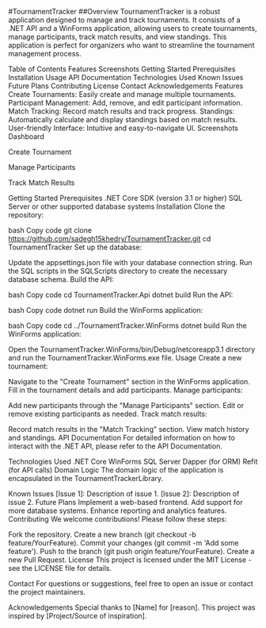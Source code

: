 #TournamentTracker
##Overview
TournamentTracker is a robust application designed to manage and track tournaments. It consists of a .NET API and a WinForms application, allowing users to create tournaments, manage participants, track match results, and view standings. This application is perfect for organizers who want to streamline the tournament management process.

Table of Contents
Features
Screenshots
Getting Started
Prerequisites
Installation
Usage
API Documentation
Technologies Used
Known Issues
Future Plans
Contributing
License
Contact
Acknowledgements
Features
Create Tournaments: Easily create and manage multiple tournaments.
Participant Management: Add, remove, and edit participant information.
Match Tracking: Record match results and track progress.
Standings: Automatically calculate and display standings based on match results.
User-friendly Interface: Intuitive and easy-to-navigate UI.
Screenshots
Dashboard

Create Tournament

Manage Participants

Track Match Results

Getting Started
Prerequisites
.NET Core SDK (version 3.1 or higher)
SQL Server or other supported database systems
Installation
Clone the repository:

bash
Copy code
git clone https://github.com/sadegh15khedry/TournamentTracker.git
cd TournamentTracker
Set up the database:

Update the appsettings.json file with your database connection string.
Run the SQL scripts in the SQLScripts directory to create the necessary database schema.
Build the API:

bash
Copy code
cd TournamentTracker.Api
dotnet build
Run the API:

bash
Copy code
dotnet run
Build the WinForms application:

bash
Copy code
cd ../TournamentTracker.WinForms
dotnet build
Run the WinForms application:

Open the TournamentTracker.WinForms/bin/Debug/netcoreapp3.1 directory and run the TournamentTracker.WinForms.exe file.
Usage
Create a new tournament:

Navigate to the "Create Tournament" section in the WinForms application.
Fill in the tournament details and add participants.
Manage participants:

Add new participants through the "Manage Participants" section.
Edit or remove existing participants as needed.
Track match results:

Record match results in the "Match Tracking" section.
View match history and standings.
API Documentation
For detailed information on how to interact with the .NET API, please refer to the API Documentation.

Technologies Used
.NET Core
WinForms
SQL Server
Dapper (for ORM)
Refit (for API calls)
Domain Logic
The domain logic of the application is encapsulated in the TournamentTrackerLibrary.

Known Issues
[Issue 1]: Description of issue 1.
[Issue 2]: Description of issue 2.
Future Plans
Implement a web-based frontend.
Add support for more database systems.
Enhance reporting and analytics features.
Contributing
We welcome contributions! Please follow these steps:

Fork the repository.
Create a new branch (git checkout -b feature/YourFeature).
Commit your changes (git commit -m 'Add some feature').
Push to the branch (git push origin feature/YourFeature).
Create a new Pull Request.
License
This project is licensed under the MIT License - see the LICENSE file for details.

Contact
For questions or suggestions, feel free to open an issue or contact the project maintainers.

Acknowledgements
Special thanks to [Name] for [reason].
This project was inspired by [Project/Source of inspiration].
